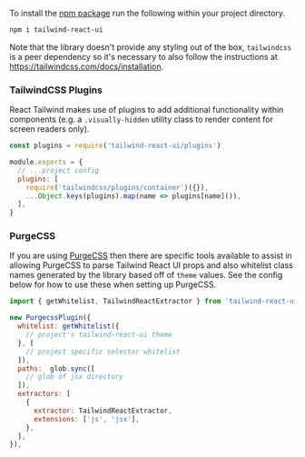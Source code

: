 To install the [npm package](https://www.npmjs.com/package/tailwind-react-ui) run the following within your project directory.

```bash
npm i tailwind-react-ui
```

Note that the library doesn't provide any styling out of the box, `tailwindcss` is a peer dependency so it's necessary to also follow the instructions at https://tailwindcss.com/docs/installation.

### TailwindCSS Plugins

React Tailwind makes use of plugins to add additional functionality within components (e.g. a `.visually-hidden` utility class to render content for screen readers only).

```js static
const plugins = require('tailwind-react-ui/plugins')

module.exports = {
  // ...project config
  plugins: [
    require('tailwindcss/plugins/container')({}),
    ...Object.keys(plugins).map(name => plugins[name]()),
  ],
}
```

### PurgeCSS

If you are using [PurgeCSS](https://github.com/FullHuman/purgecss) then there are specific tools available to assist in allowing PurgeCSS to parse Tailwind React UI props and also whitelist class names generated by the library based off of `theme` values. See the config below for how to use these when setting up PurgeCSS.

```js static
import { getWhitelist, TailwindReactExtractor } from 'tailwind-react-ui'

new PurgecssPlugin({
  whitelist: getWhitelist({
    // project's tailwind-react-ui theme
  }, [
    // project specific selector whitelist
  ]),
  paths:  glob.sync([
    // glob of jsx directory
  ]),
  extractors: [
    {
      extractor: TailwindReactExtractor,
      extensions: ['js', 'jsx'],
    },
  ],
}),
```
